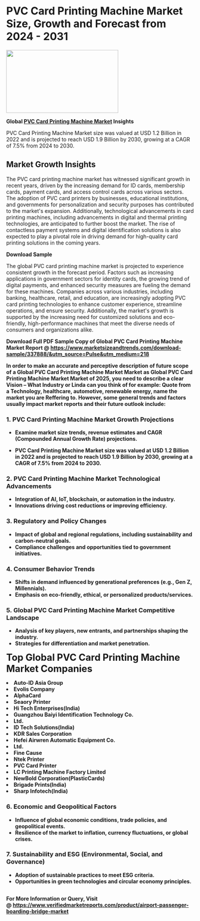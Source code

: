 <H1>PVC Card Printing Machine Market Size, Growth and Forecast from 2024 - 2031</H1><img class="aligncenter size-medium wp-image-584254" src="https://thirdeyenews.in/wp-content/uploads/2024/09/Global-Market-Research-300x168.jpeg" alt="" width="300" height="168" /><p><strong>Global&nbsp;<a href="https://www.marketsizeandtrends.com/download-sample/337888/&amp;utm_source=Pulse&amp;utm_medium=218">PVC Card Printing Machine Market</a> Insights</strong></p><p>PVC Card Printing Machine Market size was valued at USD 1.2 Billion in 2022 and is projected to reach USD 1.9 Billion by 2030, growing at a CAGR of 7.5% from 2024 to 2030.</p><p><h2>Market Growth Insights</h2> <p>The PVC card printing machine market has witnessed significant growth in recent years, driven by the increasing demand for ID cards, membership cards, payment cards, and access control cards across various sectors. The adoption of PVC card printers by businesses, educational institutions, and governments for personalization and security purposes has contributed to the market's expansion. Additionally, technological advancements in card printing machines, including advancements in digital and thermal printing technologies, are anticipated to further boost the market. The rise of contactless payment systems and digital identification solutions is also expected to play a pivotal role in driving demand for high-quality card printing solutions in the coming years.</p> <p><strong>Download Sample</strong></p> <p>The global PVC card printing machine market is projected to experience consistent growth in the forecast period. Factors such as increasing applications in government sectors for identity cards, the growing trend of digital payments, and enhanced security measures are fueling the demand for these machines. Companies across various industries, including banking, healthcare, retail, and education, are increasingly adopting PVC card printing technologies to enhance customer experience, streamline operations, and ensure security. Additionally, the market's growth is supported by the increasing need for customized solutions and eco-friendly, high-performance machines that meet the diverse needs of consumers and organizations alike.</p> <p><strong></p><p><span class=""><strong>Download Full PDF Sample Copy of Global PVC Card Printing Machine Market Report</strong> @ <a href="https://www.marketsizeandtrends.com/download-sample/337888/&amp;utm_source=Pulse&amp;utm_medium=218" target="_blank">https://www.marketsizeandtrends.com/download-sample/337888/&amp;utm_source=Pulse&amp;utm_medium=218</a></span></p><p>In order to make an accurate and perceptive description of future scope of a Global&nbsp;PVC Card Printing Machine Market Market as Global&nbsp;PVC Card Printing Machine Market Market of 2025, you need to describe a clear Vision &ndash; What Industry or Linda can you think of for example: Quote from a Technology, healthcare, automotive, renewable energy, name the market you are Reffering to. However, some general trends and factors usually impact market reports and their future outlook include:</p><h3>1.&nbsp;<strong>PVC Card Printing Machine Market Growth Projections</strong></h3><ul><li>Examine market size trends, revenue estimates and CAGR (Compounded Annual Growth Rate) projections.</li><li><p>PVC Card Printing Machine Market size was valued at USD 1.2 Billion in 2022 and is projected to reach USD 1.9 Billion by 2030, growing at a CAGR of 7.5% from 2024 to 2030.</p></li></ul><h3>2.&nbsp;<strong>PVC Card Printing Machine Market Technological Advancements</strong></h3><ul><li>Integration of AI, IoT, blockchain, or automation in the industry.</li><li>Innovations driving cost reductions or improving efficiency.</li></ul><h3>3.&nbsp;<strong>Regulatory and Policy Changes</strong></h3><ul><li>Impact of global and regional regulations, including sustainability and carbon-neutral goals.</li><li>Compliance challenges and opportunities tied to government initiatives.</li></ul><h3>4.&nbsp;<strong>Consumer Behavior Trends</strong></h3><ul><li>Shifts in demand influenced by generational preferences (e.g., Gen Z, Millennials).</li><li>Emphasis on eco-friendly, ethical, or personalized products/services.</li></ul><h3>5.&nbsp;<strong>Global PVC Card Printing Machine Market Competitive Landscape</strong></h3><ul><li>Analysis of key players, new entrants, and partnerships shaping the industry.</li><li>Strategies for differentiation and market penetration.</li></ul><p data-pm-slice="1 1 []"><span style="color: inherit; font-family: inherit; font-size: 25px;">Top Global PVC Card Printing Machine Market Companies</span></p><div class="" data-test-id=""><p><li>Auto-ID Asia Group</li><li> Evolis Company</li><li> AlphaCard</li><li> Seaory Printer</li><li> Hi Tech Enterprises(India)</li><li> Guangzhou Baiyi Identification Technology Co.</li><li> Ltd.</li><li> ID Tech Solutions(India)</li><li> KDR Sales Corporation</li><li> Hefei Airwren Automatic Equipment Co.</li><li> Ltd.</li><li> Fine Cause</li><li> Ntek Printer</li><li> PVC Card Printer</li><li> LC Printing Machine Factory Limited</li><li> NewBold Corporation(PlasticCards)</li><li> Brigade Prints(India)</li><li> Sharp Infotech(India)</li></p></div><h3>6.&nbsp;<strong>Economic and Geopolitical Factors</strong></h3><ul><li>Influence of global economic conditions, trade policies, and geopolitical events.</li><li>Resilience of the market to inflation, currency fluctuations, or global crises.</li></ul><h3>7.&nbsp;<strong>Sustainability and ESG (Environmental, Social, and Governance)</strong></h3><ul><li>Adoption of sustainable practices to meet ESG criteria.</li><li>Opportunities in green technologies and circular economy principles.</li></ul><h2><strong style="font-size: 14px;">For More Information or Query, Visit @&nbsp;</strong><a style="background-color: #ffffff; font-size: 14px;" href="https://www.marketsizeandtrends.com/report/pvc-card-printing-machine-market/" target="_blank">https://www.verifiedmarketreports.com/product/airport-passenger-boarding-bridge-market</a></h2>
